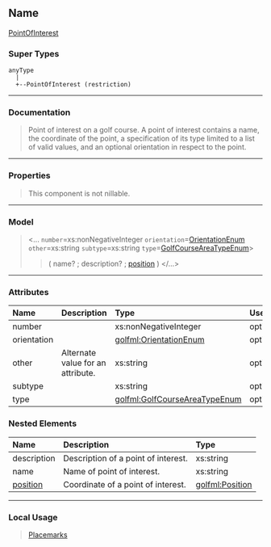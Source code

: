 ## Name ##

[PointOfInterest](CPointOfInterest.md)
### Super Types ###
```
anyType
  |
  +--PointOfInterest (restriction)
```


---


### Documentation ###


> Point of interest on a golf course.
> A point of interest contains a name, the coordinate of the point, a specification of its type limited to a list
> of valid values, and an optional orientation in respect to the point.


---



### Properties ###

> This component is not nillable.

---


### Model ###

> <...  `number`=xs:nonNegativeInteger  `orientation`=[OrientationEnum](SOrientationEnum.md)  `other`=xs:string  `subtype`=xs:string  `type`=[GolfCourseAreaTypeEnum](SGolfCourseAreaTypeEnum.md)>
> > ( name? ; description? ; [position](CPosition.md) )
> > </...>

---


### Attributes ###

| **Name** | **Description** | **Type** | **Use** | **Default** | **Fixed** | **Form** |
|:---------|:----------------|:---------|:--------|:------------|:----------|:---------|
| number   |                 | xs:nonNegativeInteger | optional |             |           | unqualified |
| orientation |                 | [golfml:OrientationEnum](SOrientationEnum.md) | optional |             |           | unqualified |
| other    |  				Alternate value for an attribute.			 | xs:string | optional |             |           | unqualified |
| subtype  |                 | xs:string | optional |             |           | unqualified |
| type     |                 | [golfml:GolfCourseAreaTypeEnum](SGolfCourseAreaTypeEnum.md) | optional |             |           | unqualified |

### Nested Elements ###

| **Name** | **Description** | **Type** |
|:---------|:----------------|:---------|
| description |  					Description of a point of interest.				 | xs:string |
| name     |  					Name of point of interest.				 | xs:string |
| [position](CPosition.md) |  					Coordinate of a point of interest.				 | [golfml:Position](CPosition.md) |


---


### Local Usage ###

> [Placemarks](CPlacemarks.md)